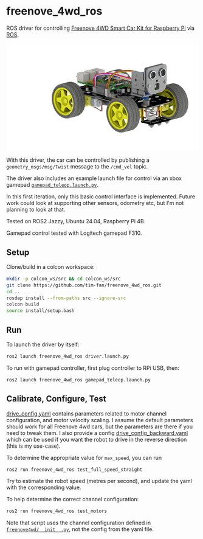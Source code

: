 # freenove_4wd_ros

ROS driver for controlling [Freenove 4WD Smart Car Kit for Raspberry Pi](https://github.com/Freenove/Freenove_4WD_Smart_Car_Kit_for_Raspberry_Pi/tree/master?tab=readme-ov-file#freenove-4wd-smart-car-kit-for-raspberry-pi) via [ROS](https://www.ros.org/).

<img src='doc/car.png' />

With this driver, the car can be controlled by publishing a `geometry_msgs/msg/Twist` message to the `/cmd_vel` topic.

The driver also includes an example launch file for control via an xbox gamepad [`gamepad_teleop.launch.py`](freenove_4wd_ros/launch/gamepad_teleop.launch.py).

In this first iteration, only this basic control interface is implemented. Future work could look at supporting other sensors, odometry etc, but I'm not planning to look at that.

Tested on ROS2 Jazzy, Ubuntu 24.04, Raspberry Pi 4B.

Gamepad control tested with Logitech gamepad F310.

## Setup

Clone/build in a colcon workspace:

```bash
mkdir -p colcon_ws/src && cd colcon_ws/src
git clone https://github.com/tim-fan/freenove_4wd_ros.git
cd ..
rosdep install --from-paths src --ignore-src
colcon build
source install/setup.bash
```

## Run

To launch the driver by itself:

```bash
ros2 launch freenove_4wd_ros driver.launch.py
```

To run with gamepad controller, first plug controller to RPi USB, then:

```bash
ros2 launch freenove_4wd_ros gamepad_teleop.launch.py
```

## Calibrate, Configure, Test

[drive_config.yaml](./config/drive_config.yaml) contains parameters related to motor channel configuration, and motor velocity scaling. I assume the default parameters should work for all Freenove 4wd cars, but the parameters are there if you need to tweak them. I also provide a config [drive_config_backward.yaml](./config/drive_config_backward.yaml) which can be used if you want the robot to drive in the reverse direction (this is my use-case).

To determine the appropriate value for `max_speed`, you can run 

```bash
ros2 run freenove_4wd_ros test_full_speed_straight
```

Try to estimate the robot speed (metres per second), and update the yaml with the corresponding value.

To help determine the correct channel configuration:

```bash
ros2 run freenove_4wd_ros test_motors
```

Note that script uses the channel configuration defined in [`freenove4wd/__init__.py`](freenove_4wd_ros/freenove4wd/__init__.py), not the config from the yaml file.
